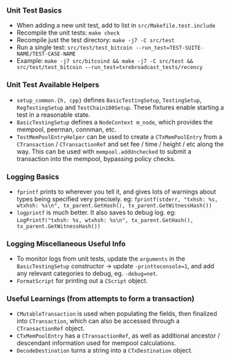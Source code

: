 ### Unit Test Basics
- When adding a new unit test, add to list in `src/Makefile.test.include`
- Recompile the unit tests: `make check`
- Recompile just the test directory: `make -j7 -C src/test`
- Run a single test: `src/test/test_bitcoin --run_test=TEST-SUITE-NAME/TEST-CASE-NAME`
- Example: `make -j7 src/bitcoind && make -j7 -C src/test && src/test/test_bitcoin --run_test=txrebroadcast_tests/recency`

### Unit Test Available Helpers
- `setup_common.{h, cpp}` defines `BasicTestingSetup`, `TestingSetup`,
  `RegTestingSetup` and `TestChain100Setup`. These fixtures enable starting a
  test in a reasonable state.
- `BasicTestingSetup` defines a `NodeContext m_node`, which provides the
  mempool, peerman, connman, etc.
- `TestMemPoolEntryHelper` can be used to create a `CTxMemPoolEntry` from a
  `CTransaction` / `CTransactionRef` and set fee / time / height / etc along
  the way. This can be used with `mempool.addUnchecked` to submit a transaction
  into the mempool, bypassing policy checks.

### Logging Basics
- `fprintf` prints to wherever you tell it, and gives lots of warnings about
  types being specified very precisely.
  eg: `fprintf(stderr, "txhsh: %s, wtxhsh: %s\n", tx_parent.GetHash(), tx_parent.GetWitnessHash())`
- `logprintf` is much better. It also saves to debug log.
  eg: `LogPrintf("txhsh: %s, wtxhsh: %s\n", tx_parent.GetHash(), tx_parent.GetWitnessHash())`

### Logging Miscellaneous Useful Info
- To monitor logs from unit tests, update the `arguments` in the
  `BasicTestingSetup` constructor -> update `-printtoconsole=1`, and add any
  relevant categories to debug, eg. `-debug=net`.
- `FormatScript` for printing out a `CScript` object.

### Useful Learnings (from attempts to form a transaction)
- `CMutableTransaction` is used when populating the fields, then finalized into
  `CTransaction`, which can also be accessed through a `CTransactionRef`
  object.
- `CTxMemPoolEntry` has a `CTransactionRef`, as well as additional ancestor /
  descendant information used for mempool calculations.
- `DecodeDestination` turns a string into a `CTxDestination` object.